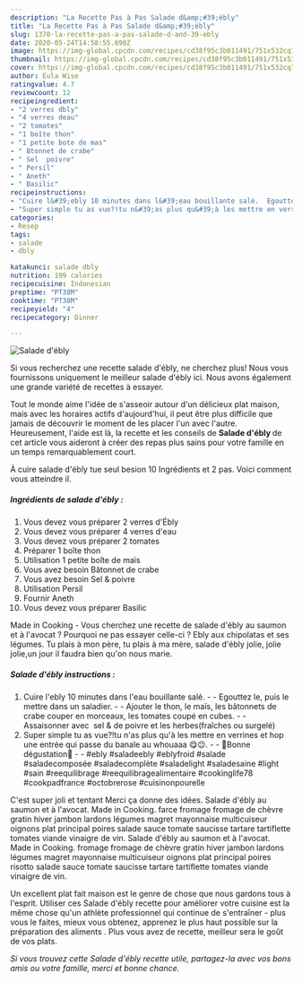 ```yaml
---
description: "La Recette Pas à Pas Salade d&amp;#39;ébly"
title: "La Recette Pas à Pas Salade d&amp;#39;ébly"
slug: 1370-la-recette-pas-a-pas-salade-d-and-39-ebly
date: 2020-05-24T14:58:55.690Z
image: https://img-global.cpcdn.com/recipes/cd38f95c3b011491/751x532cq70/salade-debly-photo-principale-de-la-recette.jpg
thumbnail: https://img-global.cpcdn.com/recipes/cd38f95c3b011491/751x532cq70/salade-debly-photo-principale-de-la-recette.jpg
cover: https://img-global.cpcdn.com/recipes/cd38f95c3b011491/751x532cq70/salade-debly-photo-principale-de-la-recette.jpg
author: Eula Wise
ratingvalue: 4.7
reviewcount: 12
recipeingredient:
- "2 verres dbly"
- "4 verres deau"
- "2 tomates"
- "1 boîte thon"
- "1 petite bote de mas"
- " Btonnet de crabe"
- " Sel  poivre"
- " Persil"
- " Aneth"
- " Basilic"
recipeinstructions:
- "Cuire l&#39;ebly 10 minutes dans l&#39;eau bouillante salé.  Egouttez le, puis le mettre dans un saladier.   Ajouter le thon, le maïs, les bâtonnets de crabe couper en morceaux, les tomates coupé en cubes.  Assaisonner avec  sel &amp; de poivre et les herbes(fraîches ou surgelé)"
- "Super simple tu as vue?!tu n&#39;as plus qu&#39;à les mettre en verrines et hop une entrée qui passe du banale au whouaaa 😋😉.  🌸Bonne dégustation🌸  #ebly #saladeebly #eblyfroid #salade #saladecomposée #saladecomplète #saladelight #saladesaine #light #sain #reequilibrage #reequilibragealimentaire #cookinglife78 #cookpadfrance #octobrerose #cuisinonpourelle"
categories:
- Resep
tags:
- salade
- dbly

katakunci: salade dbly 
nutrition: 199 calories
recipecuisine: Indonesian
preptime: "PT38M"
cooktime: "PT38M"
recipeyield: "4"
recipecategory: Dinner

---
```



![Salade d&#39;ébly](https://img-global.cpcdn.com/recipes/cd38f95c3b011491/751x532cq70/salade-debly-photo-principale-de-la-recette.jpg)

Si vous recherchez une recette salade d&#39;ébly, ne cherchez plus! Nous vous fournissons uniquement le meilleur salade d&#39;ébly ici. Nous avons également une grande variété de recettes à essayer.

Tout le monde aime l'idée de s'asseoir autour d'un délicieux plat maison, mais avec les horaires actifs d'aujourd'hui, il peut être plus difficile que jamais de découvrir le moment de les placer l'un avec l'autre. Heureusement, l'aide est là, la recette et les conseils de <strong> Salade d&#39;ébly </strong> de cet article vous aideront à créer des repas plus sains pour votre famille en un temps remarquablement court.

<!--inarticleads1-->

À cuire salade d&#39;ébly tue seul besion 10 Ingrédients et 2 pas. Voici comment vous atteindre il.

##### Ingrédients de salade d&#39;ébly :

1. Vous devez vous préparer 2 verres d&#39;Ébly
1. Vous devez vous préparer 4 verres d&#39;eau
1. Vous devez vous préparer 2 tomates
1. Préparer 1 boîte thon
1. Utilisation 1 petite boîte de maïs
1. Vous avez besoin  Bâtonnet de crabe
1. Vous avez besoin  Sel &amp; poivre
1. Utilisation  Persil
1. Fournir  Aneth
1. Vous devez vous préparer  Basilic


Made in Cooking - Vous cherchez une recette de salade d&#39;ébly au saumon et à l&#39;avocat ? Pourquoi ne pas essayer celle-ci ? Ebly aux chipolatas et ses légumes. Tu plais à mon père, tu plais à ma mère, salade d&#39;ébly jolie, jolie jolie,un jour il faudra bien qu&#39;on nous marie. 

<!--inarticleads2-->

##### Salade d&#39;ébly instructions :

1. Cuire l&#39;ebly 10 minutes dans l&#39;eau bouillante salé. -  - Egouttez le, puis le mettre dans un saladier.  -  - Ajouter le thon, le maïs, les bâtonnets de crabe couper en morceaux, les tomates coupé en cubes. -  - Assaisonner avec  sel &amp; de poivre et les herbes(fraîches ou surgelé)
1. Super simple tu as vue?!tu n&#39;as plus qu&#39;à les mettre en verrines et hop une entrée qui passe du banale au whouaaa 😋😉. -  - 🌸Bonne dégustation🌸 -  - #ebly #saladeebly #eblyfroid #salade #saladecomposée #saladecomplète #saladelight #saladesaine #light #sain #reequilibrage #reequilibragealimentaire #cookinglife78 #cookpadfrance #octobrerose #cuisinonpourelle


C&#39;est super joli et tentant Merci ça donne des idées. Salade d&#39;ébly au saumon et à l&#39;avocat. Made in Cooking. farce fromage fromage de chèvre gratin hiver jambon lardons légumes magret mayonnaise multicuiseur oignons plat principal poires salade sauce tomate saucisse tartare tartiflette tomates viande vinaigre de vin. Salade d&#39;ébly au saumon et à l&#39;avocat. Made in Cooking. fromage fromage de chèvre gratin hiver jambon lardons légumes magret mayonnaise multicuiseur oignons plat principal poires risotto salade sauce tomate saucisse tartare tartiflette tomates viande vinaigre de vin. 

<!--inarticleads1-->

<p>
Un excellent plat fait maison est le genre de chose que nous gardons tous à l'esprit. Utiliser ces Salade d&#39;ébly recette pour améliorer votre cuisine est la même chose qu'un athlète professionnel qui continue de s'entraîner - plus vous le faites, mieux vous obtenez, apprenez le plus haut possible sur la préparation des aliments . Plus vous avez de recette, meilleur sera le goût de vos plats.
</p>

<p>
<i>Si vous trouvez cette Salade d&#39;ébly recette utile, partagez-la avec vos bons amis ou votre famille, merci et bonne chance.</i>
</p>
